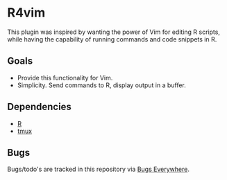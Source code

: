 # R4vim

This plugin was inspired by wanting the power of Vim for editing R scripts, while
having the capability of running commands and code snippets in R.

## Goals
* Provide this functionality for Vim.
* Simplicity. Send commands to R, display output in a buffer.

## Dependencies
* [R](https://cran.r-project.org/)
* [tmux](https://tmux.github.io/)

## Bugs
Bugs/todo's are tracked in this repository via [Bugs Everywhere](http://www.bugseverywhere.org/).

